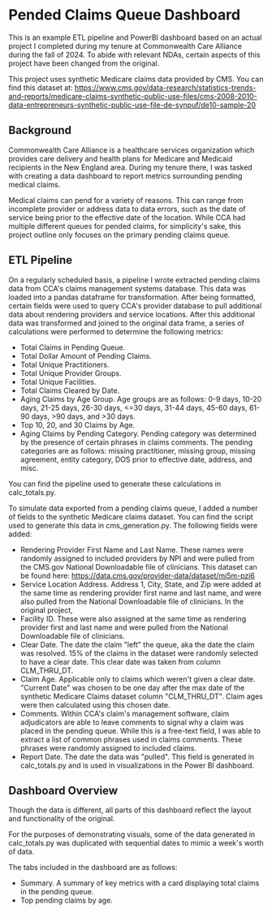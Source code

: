 # Pended Claims Queue Dashboard
This is an example ETL pipeline and PowerBI dashboard based on an actual project I completed during my tenure at Commonwealth Care Alliance during the fall of 2024. To abide with relevant NDAs, certain aspects of this project have been changed from the original.

This project uses synthetic Medicare claims data provided by CMS. You can find this dataset at:
https://www.cms.gov/data-research/statistics-trends-and-reports/medicare-claims-synthetic-public-use-files/cms-2008-2010-data-entrepreneurs-synthetic-public-use-file-de-synpuf/de10-sample-20

## Background
Commonwealth Care Alliance is a healthcare services organization which provides care delivery and health plans for Medicare and Medicaid recipients in the New England area. During my tenure there, I was tasked with creating a data dashboard to report metrics surrounding pending medical claims.

Medical claims can pend for a variety of reasons. This can range from incomplete provider or address data to data errors, such as the date of service being prior to the effective date of the location. While CCA had multiple different queues for pended claims, for simplicity's sake, this project outline only focuses on the primary pending claims queue.

## ETL Pipeline
On a regularly scheduled basis, a pipeline I wrote extracted pending claims data from CCA's claims management systems database. This data was loaded into a pandas dataframe for transformation. After being formatted, certain fields were used to query CCA's provider database to pull additional data about rendering providers and service locations. After this additional data was transformed and joined to the original data frame, a series of calculations were performed to determine the following metrics:

- Total Claims in Pending Queue.
- Total Dollar Amount of Pending Claims. 
- Total Unique Practitioners.
- Total Unique Provider Groups.
- Total Unique Facilities.
- Total Claims Cleared by Date.
- Aging Claims by Age Group. Age groups are as follows: 0-9 days, 10-20 days, 21-25 days, 26-30 days, <=30 days, 31-44 days, 45-60 days, 61-90 days, >90 days, and >30 days.
- Top 10, 20, and 30 Claims by Age.
- Aging Claims by Pending Category. Pending category was determined by the presence of certain phrases in claims comments. The pending categories are as follows: missing practitioner, missing group, missing agreement, entity category, DOS prior to effective date, address, and misc.

You can find the pipeline used to generate these calculations in calc_totals.py.

To simulate data exported from a pending claims queue, I added a number of fields to the synthetic Medicare claims dataset. You can find the script used to generate this data in cms_generation.py. The following fields were added:
- Rendering Provider First Name and Last Name. These names were randomly assigned to included providers by NPI and were pulled from the CMS.gov National Downloadable file of clinicians. This dataset can be found here: https://data.cms.gov/provider-data/dataset/mj5m-pzi6
- Service Location Address. Address 1, City, State, and Zip were added at the same time as rendering provider first name and last name, and were also pulled from the National Downloadable file of clinicians. In the original project, 
- Facility ID. These were also assigned at the same time as rendering provider first and last name and were pulled from the National Downloadable file of clinicians.
- Clear Date. The date the claim "left" the queue, aka the date the claim was resolved. 15% of the claims in the dataset were randomly selected to have a clear date. This clear date was taken from column CLM_THRU_DT.
- Claim Age. Applicable only to claims which weren't given a clear date. "Current Date" was chosen to be one day after the max date of the synthetic Medicare Claims dataset column "CLM_THRU_DT". Claim ages were then calculated using this chosen date.
- Comments. Within CCA's claim's management software, claim adjudicators are able to leave comments to signal why a claim was placed in the pending queue. While this is a free-text field, I was able to extract a list of common phrases used in claims comments. These phrases were randomly assigned to included claims.
- Report Date. The date the data was "pulled". This field is generated in calc_totals.py and is used in visualizations in the Power BI dashboard.


## Dashboard Overview
Though the data is different, all parts of this dashboard reflect the layout and functionality of the original.

For the purposes of demonstrating visuals, some of the data generated in calc_totals.py was duplicated with sequential dates to mimic a week's worth of data.

The tabs included in the dashboard are as follows:
- Summary. A summary of key metrics with a card displaying total claims in the pending queue.
- Top pending claims by age. 
